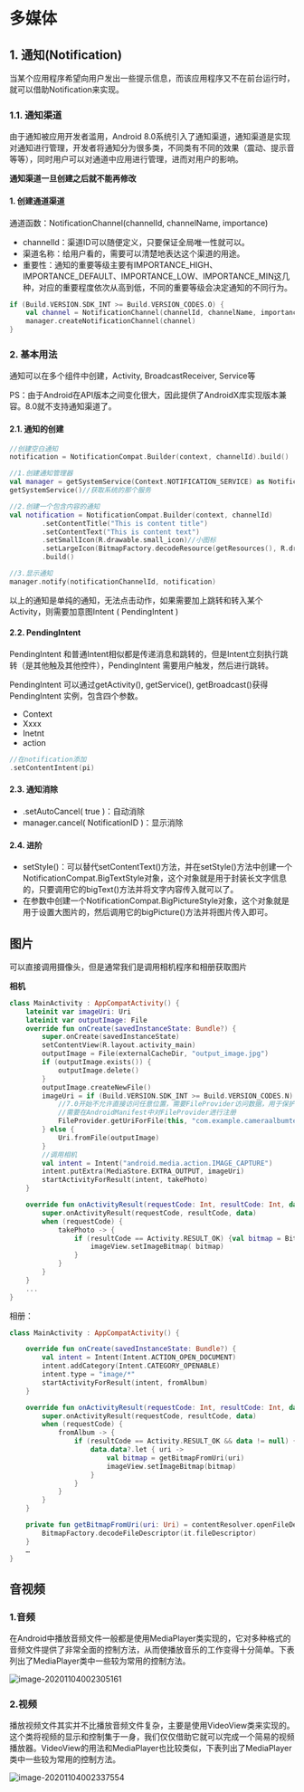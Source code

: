 # 多媒体

## 1. 通知(Notification)

当某个应用程序希望向用户发出一些提示信息，而该应用程序又不在前台运行时，就可以借助Notification来实现。

### 1.1. 通知渠道

由于通知被应用开发者滥用，Android 8.0系统引入了通知渠道，通知渠道是实现对通知进行管理，开发者将通知分为很多类，不同类有不同的效果（震动、提示音等等），同时用户可以对通道中应用进行管理，进而对用户的影响。

**通知渠道一旦创建之后就不能再修改**

#### 1. 创建通道渠道

通道函数：NotificationChannel(channelId, channelName, importance)

- channelId：渠道ID可以随便定义，只要保证全局唯一性就可以。
- 渠道名称：给用户看的，需要可以清楚地表达这个渠道的用途。
- 重要性：通知的重要等级主要有IMPORTANCE_HIGH、IMPORTANCE_DEFAULT、IMPORTANCE_LOW、IMPORTANCE_MIN这几种，对应的重要程度依次从高到低，不同的重要等级会决定通知的不同行为。

```kotlin
if (Build.VERSION.SDK_INT >= Build.VERSION_CODES.O) {
    val channel = NotificationChannel(channelId, channelName, importance)
    manager.createNotificationChannel(channel)
}
```

### 2. 基本用法

通知可以在多个组件中创建，Activity, BroadcastReceiver, Service等

PS：由于Android在API版本之间变化很大，因此提供了AndroidX库实现版本兼容。8.0就不支持通知渠道了。

#### 2.1. 通知的创建

```kotlin
//创建空白通知
notification = NotificationCompat.Builder(context, channelId).build()

//1.创建通知管理器
val manager = getSystemService(Context.NOTIFICATION_SERVICE) as NotificationManager
getSystemService()//获取系统的那个服务

//2.创建一个包含内容的通知
val notification = NotificationCompat.Builder(context, channelId)
        .setContentTitle("This is content title")
        .setContentText("This is content text")
        .setSmallIcon(R.drawable.small_icon)//小图标	
        .setLargeIcon(BitmapFactory.decodeResource(getResources(), R.drawable.large_icon))//大图标
        .build()

//3.显示通知
manager.notify(notificationChannelId, notification)
```

以上的通知是单纯的通知，无法点击动作，如果需要加上跳转和转入某个Activity，则需要加意图Intent ( PendingIntent )

#### 2.2. PendingIntent 

PendingIntent 和普通Intent相似都是传递消息和跳转的，但是Intent立刻执行跳转（是其他触及其他控件），PendingIntent 需要用户触发，然后进行跳转。

PendingIntent 可以通过getActivity(), getService(), getBroadcast()获得 PendingIntent 实例，包含四个参数。

- Context
- Xxxx
- Inetnt
- action

```kotlin
//在notification添加
.setContentIntent(pi)
```

#### 2.3. 通知消除

- .setAutoCancel( true )：自动消除
- manager.cancel( NotificationID )：显示消除

#### 2.4. 进阶

- setStyle()：可以替代setContentText()方法，并在setStyle()方法中创建一个NotificationCompat.BigTextStyle对象，这个对象就是用于封装长文字信息的，只要调用它的bigText()方法并将文字内容传入就可以了。
- 在参数中创建一个NotificationCompat.BigPictureStyle对象，这个对象就是用于设置大图片的，然后调用它的bigPicture()方法并将图片传入即可。

## 图片

可以直接调用摄像头，但是通常我们是调用相机程序和相册获取图片

**相机**

```kotlin
class MainActivity : AppCompatActivity() {
    lateinit var imageUri: Uri
    lateinit var outputImage: File
    override fun onCreate(savedInstanceState: Bundle?) {
        super.onCreate(savedInstanceState)
        setContentView(R.layout.activity_main)
        outputImage = File(externalCacheDir, "output_image.jpg")
        if (outputImage.exists()) {
            outputImage.delete()
        }
        outputImage.createNewFile()
        imageUri = if (Build.VERSION.SDK_INT >= Build.VERSION_CODES.N) {
            //7.0开始不允许直接访问任意位置，需要FileProvider访问数据，用于保护用户数据安全
            //需要在AndroidManifest中对FileProvider进行注册
            FileProvider.getUriForFile(this, "com.example.cameraalbumtest.fileprovider", outputImage)
        } else {
            Uri.fromFile(outputImage)
        }
        //调用相机
        val intent = Intent("android.media.action.IMAGE_CAPTURE")
        intent.putExtra(MediaStore.EXTRA_OUTPUT, imageUri)
        startActivityForResult(intent, takePhoto)
    }

    override fun onActivityResult(requestCode: Int, resultCode: Int, data: Intent?) {
        super.onActivityResult(requestCode, resultCode, data)
        when (requestCode) {
            takePhoto -> {
                if (resultCode == Activity.RESULT_OK) {val bitmap = BitmapFactory.decodeStream(contentResolver.openInputStream(imageUri))
                    imageView.setImageBitmap( bitmap)
                }
            }
        }
    }
    ...
}

```

相册：

```kotlin
class MainActivity : AppCompatActivity() {

    override fun onCreate(savedInstanceState: Bundle?) {
        val intent = Intent(Intent.ACTION_OPEN_DOCUMENT)
        intent.addCategory(Intent.CATEGORY_OPENABLE) 
        intent.type = "image/*"
        startActivityForResult(intent, fromAlbum)
    }

    override fun onActivityResult(requestCode: Int, resultCode: Int, data: Intent?) {
        super.onActivityResult(requestCode, resultCode, data)
        when (requestCode) {
            fromAlbum -> {
                if (resultCode == Activity.RESULT_OK && data != null) {
                    data.data?.let { uri ->
                        val bitmap = getBitmapFromUri(uri)
                        imageView.setImageBitmap(bitmap)
                    }
                }
            }
        }
    }

    private fun getBitmapFromUri(uri: Uri) = contentResolver.openFileDescriptor(uri, "r")?.use {
        BitmapFactory.decodeFileDescriptor(it.fileDescriptor)
    }
    …
}
```



## 音视频

### 1.音频

在Android中播放音频文件一般都是使用MediaPlayer类实现的，它对多种格式的音频文件提供了非常全面的控制方法，从而使播放音乐的工作变得十分简单。下表列出了MediaPlayer类中一些较为常用的控制方法。

![image-20201104002305161](image/image-20201104002305161.png)

### 2.视频

播放视频文件其实并不比播放音频文件复杂，主要是使用VideoView类来实现的。这个类将视频的显示和控制集于一身，我们仅仅借助它就可以完成一个简易的视频播放器。VideoView的用法和MediaPlayer也比较类似，下表列出了MediaPlayer类中一些较为常用的控制方法。

![image-20201104002337554](image/image-20201104002337554.png)